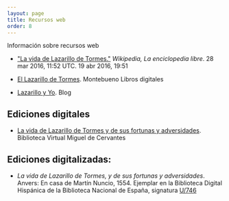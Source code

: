 ```yaml
---
layout: page
title: Recursos web
order: 8
---
```


Información sobre recursos web 

* ["La vida de Lazarillo de Tormes."](https://es.wikipedia.org/w/index.php?title=La_vida_de_Lazarillo_de_Tormes&oldid=90103237) *Wikipedia, La enciclopedia libre*. 28 mar 2016, 11:52 UTC. 19 abr 2016, 19:51 

* [El Lazarillo de Tormes](http://montebueno.com/toc-el-lazarillo-de-tormes.html#lista-paginas). Montebueno Libros digitales 

* [Lazarillo y Yo](https://lazarilloyyo.wordpress.com/lazarillo-de-tormes/). Blog 

## Ediciones digitales
* [La vida de Lazarillo de Tormes y de sus fortunas y adversidades](http://www.cervantesvirtual.com/obra-visor/la-vida-de-lazarillo-de-tormes-y-de-sus-fortunas-y-adversidades--0/html/). Biblioteca Virtual Miguel de Cervantes 

## Ediciones digitalizadas: 

* *La vida de Lazarillo de Tormes, y de sus fortunas y adversidades*. Anvers: En casa de Martín Nuncio, 1554. Ejemplar en la Biblioteca Digital Hispánica de la Biblioteca Nacional de España, signatura [U/746](http://bdh.bne.es/bnesearch/detalle/bdh0000120999) 





